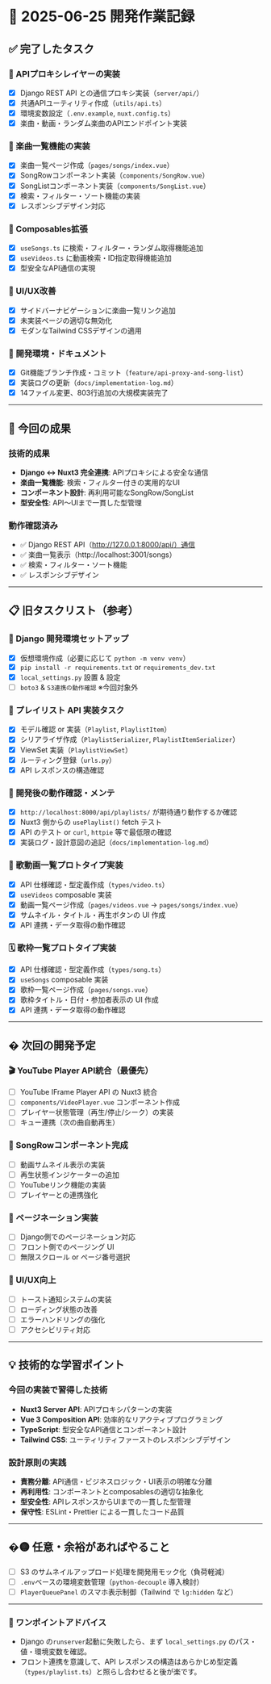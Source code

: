 # 📅 2025-06-25 開発作業記録

## ✅ 完了したタスク

### 🔄 APIプロキシレイヤーの実装
- [x] Django REST API との通信プロキシ実装（`server/api/`）
- [x] 共通APIユーティリティ作成（`utils/api.ts`）
- [x] 環境変数設定（`.env.example`, `nuxt.config.ts`）
- [x] 楽曲・動画・ランダム楽曲のAPIエンドポイント実装

### 🎵 楽曲一覧機能の実装
- [x] 楽曲一覧ページ作成（`pages/songs/index.vue`）
- [x] SongRowコンポーネント実装（`components/SongRow.vue`）
- [x] SongListコンポーネント実装（`components/SongList.vue`）
- [x] 検索・フィルター・ソート機能の実装
- [x] レスポンシブデザイン対応

### 🔧 Composables拡張
- [x] `useSongs.ts` に検索・フィルター・ランダム取得機能追加
- [x] `useVideos.ts` に動画検索・ID指定取得機能追加
- [x] 型安全なAPI通信の実現

### 🎨 UI/UX改善
- [x] サイドバーナビゲーションに楽曲一覧リンク追加
- [x] 未実装ページの適切な無効化
- [x] モダンなTailwind CSSデザインの適用

### 📝 開発環境・ドキュメント
- [x] Git機能ブランチ作成・コミット（`feature/api-proxy-and-song-list`）
- [x] 実装ログの更新（`docs/implementation-log.md`）
- [x] 14ファイル変更、803行追加の大規模実装完了

---

## 🎯 今回の成果

### 技術的成果
- **Django ↔ Nuxt3 完全連携**: APIプロキシによる安全な通信
- **楽曲一覧機能**: 検索・フィルター付きの実用的なUI
- **コンポーネント設計**: 再利用可能なSongRow/SongList
- **型安全性**: API〜UIまで一貫した型管理

### 動作確認済み
- ✅ Django REST API（http://127.0.0.1:8000/api/）通信
- ✅ 楽曲一覧表示（http://localhost:3001/songs）
- ✅ 検索・フィルター・ソート機能
- ✅ レスポンシブデザイン

---

## 📋 旧タスクリスト（参考）

### 🐍 Django 開発環境セットアップ
- [x] 仮想環境作成（必要に応じて `python -m venv venv`）
- [x] `pip install -r requirements.txt` or `requirements_dev.txt`
- [x] `local_settings.py` 設置 & 設定
- [ ] `boto3` & `S3連携の動作確認` ※今回対象外

### 🧱 プレイリスト API 実装タスク
- [x] モデル確認 or 実装（`Playlist`, `PlaylistItem`）
- [x] シリアライザ作成（`PlaylistSerializer`, `PlaylistItemSerializer`）
- [x] ViewSet 実装（`PlaylistViewSet`）
- [x] ルーティング登録（`urls.py`）
- [x] API レスポンスの構造確認

### 🧪 開発後の動作確認・メンテ
- [x] `http://localhost:8000/api/playlists/` が期待通り動作するか確認
- [x] Nuxt3 側からの `usePlaylist()` fetch テスト
- [x] API のテスト or `curl`, `httpie` 等で最低限の確認
- [x] 実装ログ・設計意図の追記（`docs/implementation-log.md`）

### 🎤 歌動画一覧プロトタイプ実装
- [x] API 仕様確認・型定義作成（`types/video.ts`）
- [x] `useVideos` composable 実装
- [x] 動画一覧ページ作成（`pages/videos.vue` → `pages/songs/index.vue`）
- [x] サムネイル・タイトル・再生ボタンの UI 作成
- [x] API 連携・データ取得の動作確認

### 🗓️ 歌枠一覧プロトタイプ実装
- [x] API 仕様確認・型定義作成（`types/song.ts`）
- [x] `useSongs` composable 実装
- [x] 歌枠一覧ページ作成（`pages/songs.vue`）
- [x] 歌枠タイトル・日付・参加者表示の UI 作成
- [x] API 連携・データ取得の動作確認

---

## � 次回の開発予定

### 🎬 YouTube Player API統合（最優先）
- [ ] YouTube IFrame Player API の Nuxt3 統合
- [ ] `components/VideoPlayer.vue` コンポーネント作成
- [ ] プレイヤー状態管理（再生/停止/シーク）の実装
- [ ] キュー連携（次の曲自動再生）

### 🎵 SongRowコンポーネント完成
- [ ] 動画サムネイル表示の実装
- [ ] 再生状態インジケーターの追加
- [ ] YouTubeリンク機能の実装
- [ ] プレイヤーとの連携強化

### 📄 ページネーション実装
- [ ] Django側でのページネーション対応
- [ ] フロント側でのページング UI
- [ ] 無限スクロール or ページ番号選択

### 🎨 UI/UX向上
- [ ] トースト通知システムの実装
- [ ] ローディング状態の改善
- [ ] エラーハンドリングの強化
- [ ] アクセシビリティ対応

---

## 💡 技術的な学習ポイント

### 今回の実装で習得した技術
- **Nuxt3 Server API**: APIプロキシパターンの実装
- **Vue 3 Composition API**: 効率的なリアクティブプログラミング
- **TypeScript**: 型安全なAPI通信とコンポーネント設計
- **Tailwind CSS**: ユーティリティファーストのレスポンシブデザイン

### 設計原則の実践
- **責務分離**: API通信・ビジネスロジック・UI表示の明確な分離
- **再利用性**: コンポーネントとcomposablesの適切な抽象化
- **型安全性**: APIレスポンスからUIまでの一貫した型管理
- **保守性**: ESLint・Prettier による一貫したコード品質

---

## �🟡 任意・余裕があればやること

- [ ] S3 のサムネイルアップロード処理を開発用モック化（負荷軽減）
- [ ] `.env`ベースの環境変数管理（`python-decouple` 導入検討）
- [ ] `PlayerQueuePanel` のスマホ表示制御（Tailwind で `lg:hidden` など）

---

### 💬 ワンポイントアドバイス

- Django の`runserver`起動に失敗したら、まず `local_settings.py` のパス・値・環境変数を確認。
- フロント連携を意識して、API レスポンスの構造はあらかじめ型定義（`types/playlist.ts`）と照らし合わせると後が楽です。
